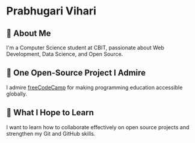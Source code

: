 # Prabhugari Vihari

## 👋 About Me
I'm a Computer Science student at CBIT, passionate about Web Development, Data Science, and Open Source.

## 🌟 One Open-Source Project I Admire
I admire [freeCodeCamp](https://github.com/freeCodeCamp/freeCodeCamp) for making programming education accessible globally.

## 🚀 What I Hope to Learn
I want to learn how to collaborate effectively on open source projects and strengthen my Git and GitHub skills.
